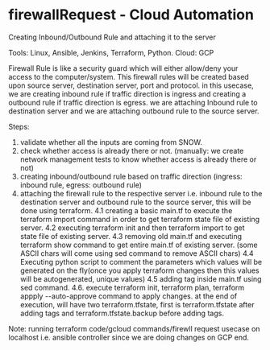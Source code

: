 # firewallRequest - Cloud Automation 
Creating Inbound/Outbound Rule and attaching it to the server

Tools: Linux, Ansible, Jenkins, Terraform, Python. Cloud: GCP

Firewall Rule is like a security guard which will either allow/deny your access to the computer/system. This firewall rules will be created based upon source server, destination server, port and protocol. 
in this usecase, we are creating inbound rule if traffic direction is ingress and creating a outbound rule if traffic direction is egress. we are attaching Inbound rule to destination server and we are attaching outbound rule to the source server. 

Steps: 
1) validate whether all the inputs are coming from SNOW.
2) check whether access is already there or not. (manually: we create network management tests to know whether access is already there or not)
3) creating inbound/outbound rule based on traffic direction (ingress: inbound rule, egress: outbound rule)
4) attaching the firewall rule to the respective server i.e. inbound rule to the destination server and outbound rule to the source server, this will be done using terraform.
  4.1 creating a basic main.tf to execute the terraform import command in order to get terraform state file of existing server.
  4.2 executing terraform init and then terraform import to get state file of existing server.
  4.3 removing old main.tf and executing terraform show command to get entire main.tf of existing server. (some ASCII chars will come using sed command to remove ASCII chars) 
  4.4 Executing python script to comment the parameters which values will be generated on the fly(once you apply terraform changes then this values will be autogenerated, unique values)
  4.5 adding tag inside main.tf using sed command.
  4.6. execute terraform init, terraform plan, terraform appply --auto-approve command to apply changes.
at the end of execution, will have two terraform.tfstate, first is terraform.tfstate after adding tags and terraform.tfstate.backup before adding tags.

Note: running terraform code/gcloud commands/firewll request usecase on localhost i.e. ansible controller since we are doing changes on GCP end. 
